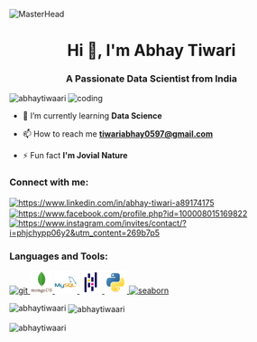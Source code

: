 ![MasterHead](https://www.topcoder.com/wp-content/media/2018/04/DataScience.gif)
<h1 align="center">Hi 👋, I'm Abhay Tiwari</h1>
<h3 align="center">A Passionate Data Scientist from India</h3>
<img align="right" alt="coding" width="400" scr="https://marketbusinessnews.com/wp-content/uploads/2020/10/1-Predictive-Analytics-GIF-for-article.gif">

<p align="left"> <img src="https://komarev.com/ghpvc/?username=abhaytiwaari&label=Profile%20views&color=0e75b6&style=flat" alt="abhaytiwaari" /> </p>

- 🌱 I’m currently learning **Data Science**

- 📫 How to reach me **tiwariabhay0597@gmail.com**

- ⚡ Fun fact **I'm Jovial Nature**

<h3 align="left">Connect with me:</h3>
<p align="left">
<a href="https://linkedin.com/in/https://www.linkedin.com/in/abhay-tiwari-a89174175" target="blank"><img align="center" src="https://raw.githubusercontent.com/rahuldkjain/github-profile-readme-generator/master/src/images/icons/Social/linked-in-alt.svg" alt="https://www.linkedin.com/in/abhay-tiwari-a89174175" height="30" width="40" /></a>
<a href="https://fb.com/https://www.facebook.com/profile.php?id=100008015169822" target="blank"><img align="center" src="https://raw.githubusercontent.com/rahuldkjain/github-profile-readme-generator/master/src/images/icons/Social/facebook.svg" alt="https://www.facebook.com/profile.php?id=100008015169822" height="30" width="40" /></a>
<a href="https://instagram.com/https://www.instagram.com/invites/contact/?i=phjchypp06y2&utm_content=269b7p5" target="blank"><img align="center" src="https://raw.githubusercontent.com/rahuldkjain/github-profile-readme-generator/master/src/images/icons/Social/instagram.svg" alt="https://www.instagram.com/invites/contact/?i=phjchypp06y2&utm_content=269b7p5" height="30" width="40" /></a>
</p>

<h3 align="left">Languages and Tools:</h3>
<p align="left"> <a href="https://git-scm.com/" target="_blank" rel="noreferrer"> <img src="https://www.vectorlogo.zone/logos/git-scm/git-scm-icon.svg" alt="git" width="40" height="40"/> </a> <a href="https://www.mongodb.com/" target="_blank" rel="noreferrer"> <img src="https://raw.githubusercontent.com/devicons/devicon/master/icons/mongodb/mongodb-original-wordmark.svg" alt="mongodb" width="40" height="40"/> </a> <a href="https://www.mysql.com/" target="_blank" rel="noreferrer"> <img src="https://raw.githubusercontent.com/devicons/devicon/master/icons/mysql/mysql-original-wordmark.svg" alt="mysql" width="40" height="40"/> </a> <a href="https://pandas.pydata.org/" target="_blank" rel="noreferrer"> <img src="https://raw.githubusercontent.com/devicons/devicon/2ae2a900d2f041da66e950e4d48052658d850630/icons/pandas/pandas-original.svg" alt="pandas" width="40" height="40"/> </a> <a href="https://www.python.org" target="_blank" rel="noreferrer"> <img src="https://raw.githubusercontent.com/devicons/devicon/master/icons/python/python-original.svg" alt="python" width="40" height="40"/> </a> <a href="https://seaborn.pydata.org/" target="_blank" rel="noreferrer"> <img src="https://seaborn.pydata.org/_images/logo-mark-lightbg.svg" alt="seaborn" width="40" height="40"/> </a> </p>

<p><img align="left" src="https://github-readme-stats.vercel.app/api/top-langs?username=abhaytiwaari&show_icons=true&locale=en&layout=compact" alt="abhaytiwaari" /></p>

<p>&nbsp;<img align="center" src="https://github-readme-stats.vercel.app/api?username=abhaytiwaari&show_icons=true&locale=en" alt="abhaytiwaari" /></p>

<p><img align="center" src="https://github-readme-streak-stats.herokuapp.com/?user=abhaytiwaari&" alt="abhaytiwaari" /></p>
